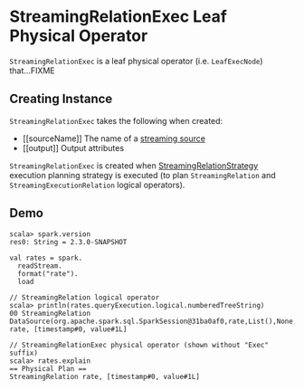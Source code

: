 # StreamingRelationExec Leaf Physical Operator

`StreamingRelationExec` is a leaf physical operator (i.e. `LeafExecNode`) that...FIXME

## Creating Instance

`StreamingRelationExec` takes the following when created:

* [[sourceName]] The name of a [streaming source](../Source.md)
* [[output]] Output attributes

`StreamingRelationExec` is created when [StreamingRelationStrategy](../execution-planning-strategies/StreamingRelationStrategy.md) execution planning strategy is executed (to plan `StreamingRelation` and `StreamingExecutionRelation` logical operators).

## Demo

```text
scala> spark.version
res0: String = 2.3.0-SNAPSHOT

val rates = spark.
  readStream.
  format("rate").
  load

// StreamingRelation logical operator
scala> println(rates.queryExecution.logical.numberedTreeString)
00 StreamingRelation DataSource(org.apache.spark.sql.SparkSession@31ba0af0,rate,List(),None,List(),None,Map(),None), rate, [timestamp#0, value#1L]

// StreamingRelationExec physical operator (shown without "Exec" suffix)
scala> rates.explain
== Physical Plan ==
StreamingRelation rate, [timestamp#0, value#1L]
```
